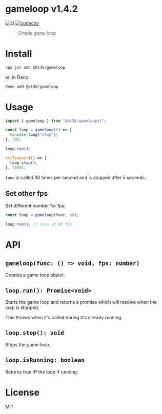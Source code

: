 # gameloop v1.4.2

![ci](https://github.com/kt3k/gameloop/workflows/ci/badge.svg)
[![codecov](https://codecov.io/gh/kt3k/gameloop/branch/main/graph/badge.svg)](https://codecov.io/gh/kt3k/gameloop)

> Simple game loop

# Install

```sh
npx jsr add @kt3k/gameloop
```

or, in Deno:

```sh
deno add @kt3k/gameloop
```

# Usage

```js
import { gameloop } from "@kt3k/gameloopjs";

const loop = gameloop(() => {
  console.loog("step");
}, 30);

loop.run();

setTimeout(() => {
  loop.stop();
}, 5000);
```

`func` is called 30 times per second and is stopped after 5 seconds.

## Set other fps

Set different number for fps:

```js
const loop = gameloop(func, 60);

loop.run(); // runs at 60 fps
```

# API

## `gameloop(func: () => void, fps: number)`

Creates a game loop object.

## `loop.run(): Promise<void>`

Starts the game loop and returns a promise which will resolve when the loop is
stopped.

This throws when it's called during it's already running.

## `loop.stop(): void`

Stops the game loop.

## `loop.isRunning: boolean`

Returns true iff the loop if running.

# License

MIT
